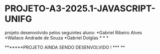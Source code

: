 # PROJETO-A3-2025.1-JAVASCRIPT-UNIFG
projeto desenvolvido pelos seguintes aluno:
*Gabriel Ribeiro Alves
*Wallace Andrade de Souza
*Gabriel Dolglas
*
*
*

*******PROJETO AINDA SENDO DESENVOLVIDO ! ***
** 
